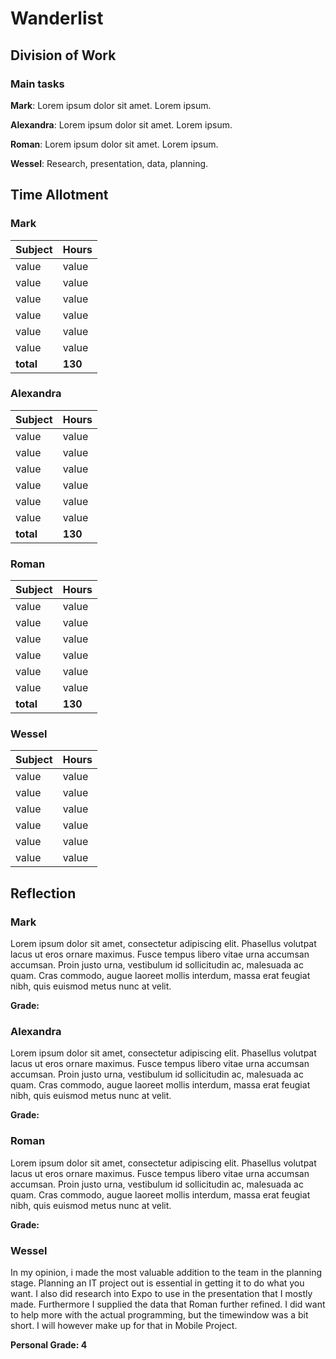 # Wanderlist

## Division of Work

### Main tasks

**Mark**: Lorem ipsum dolor sit amet. Lorem ipsum.

**Alexandra**: Lorem ipsum dolor sit amet. Lorem ipsum.

**Roman**: Lorem ipsum dolor sit amet. Lorem ipsum.

**Wessel**: Research, presentation, data, planning.

## Time Allotment

### Mark

| Subject | Hours |
| --- | --- |
| value | value |
| value | value |
| value | value |
| value | value |
| value | value |
| value | value |
| **total** | **130**|

### Alexandra

| Subject | Hours |
| --- | --- |
| value | value |
| value | value |
| value | value |
| value | value |
| value | value |
| value | value |
| **total** | **130**|

### Roman

| Subject | Hours |
| --- | --- |
| value | value |
| value | value |
| value | value |
| value | value |
| value | value |
| value | value |
| **total** | **130**|

### Wessel

| Subject | Hours |
| --- | --- |
| value | value |
| value | value |
| value | value |
| value | value |
| value | value |
| value | value |

## Reflection

### Mark

Lorem ipsum dolor sit amet, consectetur adipiscing elit. Phasellus volutpat lacus ut eros ornare maximus. Fusce tempus libero vitae urna accumsan accumsan. Proin justo urna, vestibulum id sollicitudin ac, malesuada ac quam. Cras commodo, augue laoreet mollis interdum, massa erat feugiat nibh, quis euismod metus nunc at velit.

**Grade:**

### Alexandra

Lorem ipsum dolor sit amet, consectetur adipiscing elit. Phasellus volutpat lacus ut eros ornare maximus. Fusce tempus libero vitae urna accumsan accumsan. Proin justo urna, vestibulum id sollicitudin ac, malesuada ac quam. Cras commodo, augue laoreet mollis interdum, massa erat feugiat nibh, quis euismod metus nunc at velit.

**Grade:**

### Roman

Lorem ipsum dolor sit amet, consectetur adipiscing elit. Phasellus volutpat lacus ut eros ornare maximus. Fusce tempus libero vitae urna accumsan accumsan. Proin justo urna, vestibulum id sollicitudin ac, malesuada ac quam. Cras commodo, augue laoreet mollis interdum, massa erat feugiat nibh, quis euismod metus nunc at velit.

**Grade:**

### Wessel

In my opinion, i made the most valuable addition to the team in the planning stage. Planning an IT project out is essential in getting it to do what you want. I also did research into Expo to use in the presentation that I mostly made. Furthermore I supplied the data that Roman further refined. I did want to help more with the actual programming, but the timewindow was a bit short. I will however make up for that in Mobile Project.

**Personal Grade: 4**
